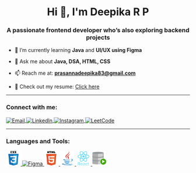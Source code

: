 <h1 align="center">Hi 👋, I'm Deepika R P</h1>
<h3 align="center">A passionate frontend developer who’s also exploring backend projects</h3>

- 🌱 I’m currently learning **Java** and **UI/UX using Figma**

- 💬 Ask me about **Java, DSA, HTML, CSS**

- 📫 Reach me at: **prasannadeepika83@gmail.com**

- 📄 Check out my resume: [Click here](https://drive.google.com/file/d/1QPgwPYgreyjgm5EJbScFiAo-lDpa24I2/view?usp=sharing)

---

<h3 align="left">Connect with me:</h3>
<p align="left">
   <a href="mailto:prasannadeepika83@gmail.com" target="blank">
    <img align="center" src="https://img.icons8.com/ios-glyphs/30/000000/email.png" alt="Email" height="30" width="40"/>
  </a>
  <a href="https://linkedin.com/in/deepika r p" target="blank">
    <img align="center" src="https://raw.githubusercontent.com/rahuldkjain/github-profile-readme-generator/master/src/images/icons/Social/linked-in-alt.svg" alt="LinkedIn" height="30" width="40" />
  </a>
  <a href="https://instagram.com/deepss112" target="blank">
    <img align="center" src="https://raw.githubusercontent.com/rahuldkjain/github-profile-readme-generator/master/src/images/icons/Social/instagram.svg" alt="Instagram" height="30" width="40" />
  </a>
  <a href="https://www.leetcode.com/deepikarp" target="blank">
    <img align="center" src="https://raw.githubusercontent.com/rahuldkjain/github-profile-readme-generator/master/src/images/icons/Social/leet-code.svg" alt="LeetCode" height="30" width="40" />
  </a>
 
</p>

---

<h3 align="left">Languages and Tools:</h3>
<p align="left">
  <a href="https://www.w3schools.com/css/" target="_blank" rel="noreferrer">
    <img src="https://raw.githubusercontent.com/devicons/devicon/master/icons/css3/css3-original-wordmark.svg" alt="CSS3" width="40" height="40"/>
  </a>
  <a href="https://www.figma.com/" target="_blank" rel="noreferrer">
    <img src="https://www.vectorlogo.zone/logos/figma/figma-icon.svg" alt="Figma" width="40" height="40"/>
  </a>
  <a href="https://www.w3.org/html/" target="_blank" rel="noreferrer">
    <img src="https://raw.githubusercontent.com/devicons/devicon/master/icons/html5/html5-original-wordmark.svg" alt="HTML5" width="40" height="40"/>
  </a>
  <a href="https://www.java.com" target="_blank" rel="noreferrer">
    <img src="https://raw.githubusercontent.com/devicons/devicon/master/icons/java/java-original.svg" alt="Java" width="40" height="40"/>
  </a>
  <a href="https://reactjs.org/" target="_blank" rel="noreferrer">
    <img src="https://raw.githubusercontent.com/devicons/devicon/master/icons/react/react-original-wordmark.svg" alt="React" width="40" height="40"/>
  </a>
   </a>
  <a href="https://en.wikipedia.org/wiki/SQL" target="_blank" rel="noreferrer">
    <img src="https://github.com/devicons/devicon/blob/master/icons/sqldeveloper/sqldeveloper-original.svg" alt="SQL" width="40" height="40"/>
  </a>
</p>
